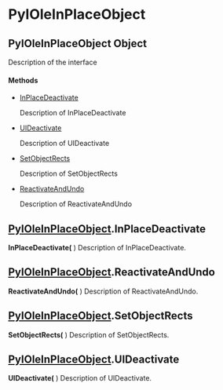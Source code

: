 # PyIOleInPlaceObject

## PyIOleInPlaceObject Object

Description of the interface

#### Methods


  - [InPlaceDeactivate](PyIOleInPlaceObject.md#pyioleinplaceobjectinplacedeactivate)

    Description of InPlaceDeactivate&nbsp;

  - [UIDeactivate](PyIOleInPlaceObject.md#pyioleinplaceobjectuideactivate)

    Description of UIDeactivate&nbsp;

  - [SetObjectRects](PyIOleInPlaceObject.md#pyioleinplaceobjectsetobjectrects)

    Description of SetObjectRects&nbsp;

  - [ReactivateAndUndo](PyIOleInPlaceObject.md#pyioleinplaceobjectreactivateandundo)

    Description of ReactivateAndUndo&nbsp;

## [PyIOleInPlaceObject](#pyioleinplaceobject).InPlaceDeactivate

 __InPlaceDeactivate(__ )
Description of InPlaceDeactivate.

## [PyIOleInPlaceObject](#pyioleinplaceobject).ReactivateAndUndo

 __ReactivateAndUndo(__ )
Description of ReactivateAndUndo.

## [PyIOleInPlaceObject](#pyioleinplaceobject).SetObjectRects

 __SetObjectRects(__ )
Description of SetObjectRects.

## [PyIOleInPlaceObject](#pyioleinplaceobject).UIDeactivate

 __UIDeactivate(__ )
Description of UIDeactivate.